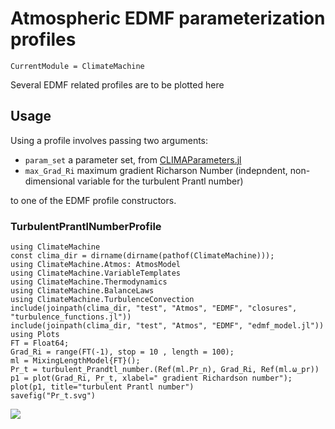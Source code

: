 # Atmospheric EDMF parameterization profiles

```@meta
CurrentModule = ClimateMachine
```

Several EDMF related profiles are to be plotted here

## Usage

Using a profile involves passing two arguments:

 - `param_set` a parameter set, from [CLIMAParameters.jl](https://github.com/CliMA/CLIMAParameters.jl)
 - `max_Grad_Ri` maximum gradient Richarson Number (indepndent, non-dimensional variable for the turbulent Prantl number)

to one of the EDMF profile constructors.

### TurbulentPrantlNumberProfile

```@example
using ClimateMachine
const clima_dir = dirname(dirname(pathof(ClimateMachine)));
using ClimateMachine.Atmos: AtmosModel
using ClimateMachine.VariableTemplates
using ClimateMachine.Thermodynamics
using ClimateMachine.BalanceLaws
using ClimateMachine.TurbulenceConvection
include(joinpath(clima_dir, "test", "Atmos", "EDMF", "closures", "turbulence_functions.jl"))
include(joinpath(clima_dir, "test", "Atmos", "EDMF", "edmf_model.jl"))
using Plots
FT = Float64;
Grad_Ri = range(FT(-1), stop = 10 , length = 100);
ml = MixingLengthModel{FT}();
Pr_t = turbulent_Prandtl_number.(Ref(ml.Pr_n), Grad_Ri, Ref(ml.ω_pr))
p1 = plot(Grad_Ri, Pr_t, xlabel=" gradient Richardson number");
plot(p1, title="turbulent Prantl number")
savefig("Pr_t.svg")
```
![](Pr_t.svg)

